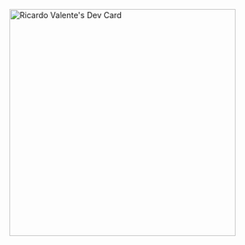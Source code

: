 <a href="https://app.daily.dev/Riiki"><img src="https://api.daily.dev/devcards/73abb2e90a494e28a9a1ccd796c4bb42.png?r=r8m" width="400" alt="Ricardo Valente's Dev Card"/></a>
